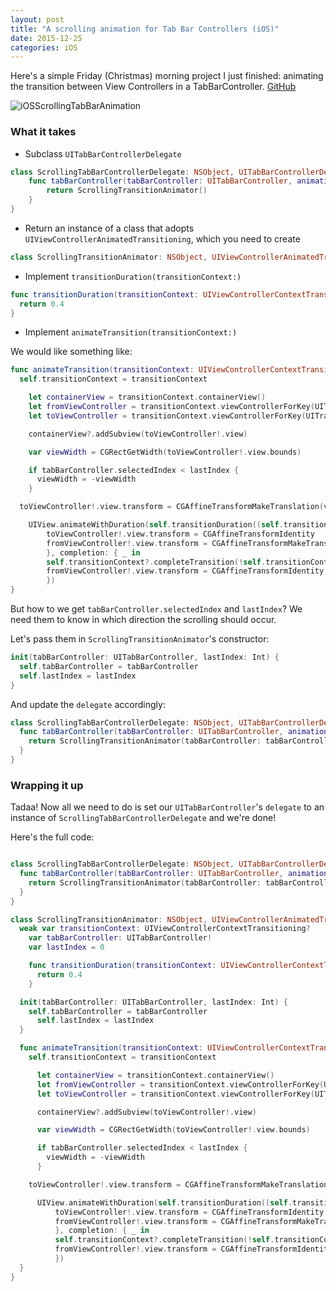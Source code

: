 ```yaml
---
layout: post
title: "A scrolling animation for Tab Bar Controllers (iOS)"
date: 2015-12-25
categories: iOS
---
```


Here's a simple Friday (Christmas) morning project I just finished: animating the transition between View Controllers in a TabBarController. [GitHub](https://github.com/franklinsch/iOSScrollingTabBarAnimation)

![iOSScrollingTabBarAnimation](https://github.com/franklinsch/iOSScrollingTabBarAnimation/blob/master/demo.gif?raw=true)

### What it takes

* Subclass `UITabBarControllerDelegate`

```swift
class ScrollingTabBarControllerDelegate: NSObject, UITabBarControllerDelegate {
    func tabBarController(tabBarController: UITabBarController, animationControllerForTransitionFromViewController fromVC: UIViewController, toViewController toVC: UIViewController) -> UIViewControllerAnimatedTransitioning? {
        return ScrollingTransitionAnimator()
    }
}
```

* Return an instance of a class that adopts `UIViewControllerAnimatedTransitioning`, which you need to create

```swift
class ScrollingTransitionAnimator: NSObject, UIViewControllerAnimatedTransitioning {
```

* Implement `transitionDuration(transitionContext:)`

```swift
func transitionDuration(transitionContext: UIViewControllerContextTransitioning?) -> NSTimeInterval {
  return 0.4
}

```

* Implement `animateTransition(transitionContext:)`

We would like something like:

```swift
func animateTransition(transitionContext: UIViewControllerContextTransitioning) {
  self.transitionContext = transitionContext

    let containerView = transitionContext.containerView()
    let fromViewController = transitionContext.viewControllerForKey(UITransitionContextFromViewControllerKey)
    let toViewController = transitionContext.viewControllerForKey(UITransitionContextToViewControllerKey)

    containerView?.addSubview(toViewController!.view)

    var viewWidth = CGRectGetWidth(toViewController!.view.bounds)

    if tabBarController.selectedIndex < lastIndex {
      viewWidth = -viewWidth
    }

  toViewController!.view.transform = CGAffineTransformMakeTranslation(viewWidth, 0)

    UIView.animateWithDuration(self.transitionDuration((self.transitionContext)), delay: 0.0, usingSpringWithDamping: 1.2, initialSpringVelocity: 2.5, options: .TransitionNone, animations: {
        toViewController!.view.transform = CGAffineTransformIdentity
        fromViewController!.view.transform = CGAffineTransformMakeTranslation(-viewWidth, 0)
        }, completion: { _ in
        self.transitionContext?.completeTransition(!self.transitionContext!.transitionWasCancelled())
        fromViewController!.view.transform = CGAffineTransformIdentity
        })
}
```

But how to we get `tabBarController.selectedIndex` and `lastIndex`? We need them to know in which direction the scrolling should occur.

Let's pass them in `ScrollingTransitionAnimator`'s constructor:

```swift
init(tabBarController: UITabBarController, lastIndex: Int) {
  self.tabBarController = tabBarController
  self.lastIndex = lastIndex
}
```

And update the `delegate` accordingly:

```swift
class ScrollingTabBarControllerDelegate: NSObject, UITabBarControllerDelegate {
  func tabBarController(tabBarController: UITabBarController, animationControllerForTransitionFromViewController fromVC: UIViewController, toViewController toVC: UIViewController) -> UIViewControllerAnimatedTransitioning? {
    return ScrollingTransitionAnimator(tabBarController: tabBarController, lastIndex: tabBarController.selectedIndex)
  }
}
```

### Wrapping it up

Tadaa!
Now all we need to do is set our `UITabBarController`'s `delegate` to an instance of `ScrollingTabBarControllerDelegate` and we're done!

Here's the full code:

```swift

class ScrollingTabBarControllerDelegate: NSObject, UITabBarControllerDelegate {
  func tabBarController(tabBarController: UITabBarController, animationControllerForTransitionFromViewController fromVC: UIViewController, toViewController toVC: UIViewController) -> UIViewControllerAnimatedTransitioning? {
    return ScrollingTransitionAnimator(tabBarController: tabBarController, lastIndex: tabBarController.selectedIndex)
  }
}

class ScrollingTransitionAnimator: NSObject, UIViewControllerAnimatedTransitioning {
  weak var transitionContext: UIViewControllerContextTransitioning?
    var tabBarController: UITabBarController!
    var lastIndex = 0

    func transitionDuration(transitionContext: UIViewControllerContextTransitioning?) -> NSTimeInterval {
      return 0.4
    }

  init(tabBarController: UITabBarController, lastIndex: Int) {
    self.tabBarController = tabBarController
      self.lastIndex = lastIndex
  }

  func animateTransition(transitionContext: UIViewControllerContextTransitioning) {
    self.transitionContext = transitionContext

      let containerView = transitionContext.containerView()
      let fromViewController = transitionContext.viewControllerForKey(UITransitionContextFromViewControllerKey)
      let toViewController = transitionContext.viewControllerForKey(UITransitionContextToViewControllerKey)

      containerView?.addSubview(toViewController!.view)

      var viewWidth = CGRectGetWidth(toViewController!.view.bounds)

      if tabBarController.selectedIndex < lastIndex {
        viewWidth = -viewWidth
      }

    toViewController!.view.transform = CGAffineTransformMakeTranslation(viewWidth, 0)

      UIView.animateWithDuration(self.transitionDuration((self.transitionContext)), delay: 0.0, usingSpringWithDamping: 1.2, initialSpringVelocity: 2.5, options: .TransitionNone, animations: {
          toViewController!.view.transform = CGAffineTransformIdentity
          fromViewController!.view.transform = CGAffineTransformMakeTranslation(-viewWidth, 0)
          }, completion: { _ in
          self.transitionContext?.completeTransition(!self.transitionContext!.transitionWasCancelled())
          fromViewController!.view.transform = CGAffineTransformIdentity
          })
  }
}

```
